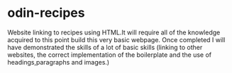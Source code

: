 # odin-recipes
Website linking to recipes using HTML.It will require all of the knowledge acquired to this point build this very basic webpage.
Once completed I will have demonstrated the skills of a lot of basic skills (linking to other websites, the correct implementation of the boilerplate and the use of headings,paragraphs and images.)
